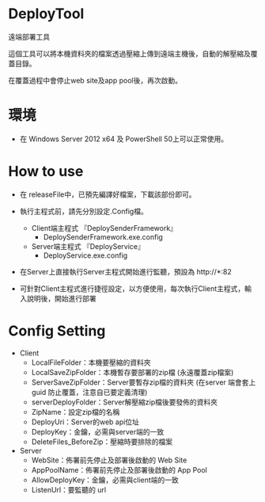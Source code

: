 # DeployTool
遠端部署工具

這個工具可以將本機資料夾的檔案透過壓縮上傳到遠端主機後，自動的解壓縮及覆蓋目錄。

在覆蓋過程中會停止web site及app pool後，再次啟動。

# 環境

* 在 Windows Server 2012 x64 及 PowerShell 50上可以正常使用。

# How to use

* 在 releaseFile中，已預先編譯好檔案，下載該部份即可。

* 執行主程式前，請先分別設定.Config檔。
  * Client端主程式 『DeploySenderFramework』
    * DeploySenderFramework.exe.config
  * Server端主程式 『DeployService』
    * DeployService.exe.config
  
* 在Server上直接執行Server主程式開始進行監聽，預設為 http://*:82
* 可針對Client主程式進行捷徑設定，以方便使用，每次執行Client主程式，輸入說明後，開始進行部署

# Config Setting

* Client
  * LocalFileFolder：本機要壓縮的資料夾
  * LocalSaveZipFolder：本機暫存要部署的zip檔 (永遠覆蓋zip檔案)
  * ServerSaveZipFolder：Server要暫存zip檔的資料夾 (在server 端會套上 guid 防止覆蓋，注意自已要定義清理)
  * serverDeployFolder：Server解壓縮zip檔後要發佈的資料夾
  * ZipName：設定zip檔的名稱
  * DeployUri：Server的web api位址
  * DeployKey：金鑰，必需與server端的一致
  * DeleteFiles_BeforeZip：壓縮時要排除的檔案
* Server
  * WebSite：佈署前先停止及部署後啟動的 Web Site
  * AppPoolName：佈署前先停止及部署後啟動的 App Pool
  * AllowDeployKey：金鑰，必需與client端的一致
  * ListenUrl：要監聽的 url

